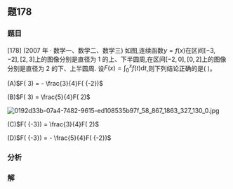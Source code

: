 ## 题178
### 题目
[178] (2007 年 · 数学一、数学二、数学三) 如图,连续函数$y = f( x)$在区间$\lbrack  {-3, - 2}\rbrack  ,\lbrack  {2,3}\rbrack$上的图像分别是直径为 1 的上、下半圆周,在区间$\lbrack  {-2,0}\rbrack  ,\lbrack  {0,2}\rbrack$上的图像分别是直径为 2 的下、上半圆周. 设$F( x)  = {\int }_{0}^{x}f( t) \mathrm{d}t$,则下列结论正确的是(   )。

(A)$F( 3)  =  - \frac{3}{4}F( {-2})$

(B)$F( 3)  = \frac{5}{4}F( 2)$

![0192d33b-07a4-7482-9615-ed108535b97f_58_867_1863_327_130_0.jpg](https://img.hwenyi.tech/202410282140261.webp)

(C)$F( {-3})  = \frac{3}{4}F( 2)$

(D)$F( {-3})  =  - \frac{5}{4}F( {-2})$
### 分析

### 解